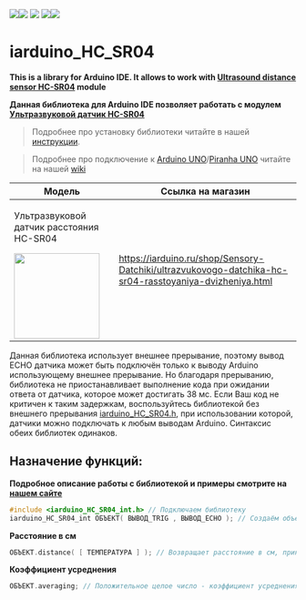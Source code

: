 [![](https://iarduino.ru/img/logo.svg)](https://iarduino.ru)[![](https://wiki.iarduino.ru/img/git-shop.svg?3)](https://iarduino.ru) [![](https://wiki.iarduino.ru/img/git-wiki.svg?2)](https://wiki.iarduino.ru) [![](https://wiki.iarduino.ru/img/git-lesson.svg?2)](https://lesson.iarduino.ru)[![](https://wiki.iarduino.ru/img/git-forum.svg?2)](http://forum.trema.ru)

# iarduino\_HC\_SR04

**This is a library for Arduino IDE. It allows to work with [Ultrasound distance sensor HC-SR04](https://iarduino.ru/shop/Sensory-Datchiki/ultrazvukovogo-datchika-hc-sr04-rasstoyaniya-dvizheniya.html) module**

**Данная библиотека для Arduino IDE позволяет работать с модулем [Ультразвуковой датчик HC-SR04](https://iarduino.ru/shop/Sensory-Datchiki/ultrazvukovogo-datchika-hc-sr04-rasstoyaniya-dvizheniya.html)**

> Подробнее про установку библиотеки читайте в нашей [инструкции](https://wiki.iarduino.ru/page/Installing_libraries/).

> Подробнее про подключение к [Arduino UNO](https://iarduino.ru/shop/boards/arduino-uno-r3.html)/[Piranha UNO](https://iarduino.ru/shop/boards/piranha-uno-r3.html) читайте на нашей [wiki](https://wiki.iarduino.ru/page/ultrazvukovoy-datchik-izmereniya-rasstoyaniya-hc-sr04/#h3_3)


| Модель | Ссылка на магазин |
|---|---|
| <p>Ультразвуковой датчик расстояния HC-SR04</p> <img src="https://wiki.iarduino.ru/img/resources/70/70.svg" width="150px"></img>| https://iarduino.ru/shop/Sensory-Datchiki/ultrazvukovogo-datchika-hc-sr04-rasstoyaniya-dvizheniya.html |


Данная библиотека использует внешнее прерывание, поэтому вывод ECHO датчика может быть подключён только к выводу Arduino использующему внешнее прерывание. Но благодаря прерыванию, библиотека не приостанавливает выполнение кода при ожидании ответа от датчика, которое может достигать 38 мс. Если Ваш код не критичен к таким задержкам, воспользуйтесь библиотекой без внешнего прерывания [iarduino\_HC\_SR04.h](https://github.com/tremaru/iarduino_HC_SR04), при использовании которой, датчики можно подключать к любым выводам Arduino. Синтаксис обеих библиотек одинаков.


## Назначение функций:

**Подробное описание работы с библиотекой и примеры смотрите на [нашем сайте]()**

```C++
#include <iarduino_HC_SR04_int.h> // Подключаем библиотеку
iarduino_HC_SR04_int ОБЪЕКТ( ВЫВОД_TRIG , ВЫВОД_ECHO ); // Создаём объект.
```

**Расстояние в см** 

```C++
ОБЪЕКТ.distance( [ ТЕМПЕРАТУРА ] ); // Возвращает расстояние в см, принимая, в качестве необязательного параметра, температуру воздуха.
```

**Коэффициент усреднения** 

```C++
ОБЪЕКТ.averaging; // Положительное целое число - коэффициент усреднения показаний возвращаемых функцией distance().
```

